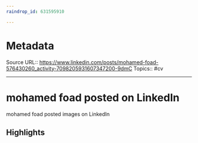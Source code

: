 ```yaml
---
raindrop_id: 631595910

---
```


# Metadata
Source URL:: https://www.linkedin.com/posts/mohamed-foad-576430260_activity-7098205931607347200-9dmC
Topics:: #cv

---
# mohamed foad posted on LinkedIn

mohamed foad posted images on LinkedIn

## Highlights
